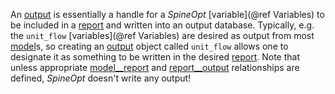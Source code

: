 An [output](@ref) is essentially a handle for a *SpineOpt* [variable](@ref Variables)
to be included in a [report](@ref) and written into an output database.
Typically, e.g. the `unit_flow` [variables](@ref Variables) are desired as output from most [model](@ref)s,
so creating an [output](@ref) object called `unit_flow` allows one to designate it as something to be written in the
desired [report](@ref).
Note that unless appropriate [model\_\_report](@ref) and [report\_\_output](@ref) relationships are defined,
*SpineOpt* doesn't write any output!